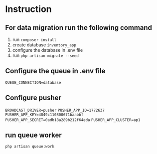 # Instruction

## For data migration run the following command

1. run `composer install`
2. create database `inventory_app`
3. configure the database in .env file
4. run `php artisan migrate --seed`

## Configure the queue in .env file

`QUEUE_CONNECTION=database`

## Configure pusher

`BROADCAST_DRIVER=pusher`
`PUSHER_APP_ID=1772637`
`PUSHER_APP_KEY=4849c110800671baabbf`
`PUSHER_APP_SECRET=0adb18a289b212f64eda`
`PUSHER_APP_CLUSTER=ap1`

## run queue worker

`php artisan queue:work`

